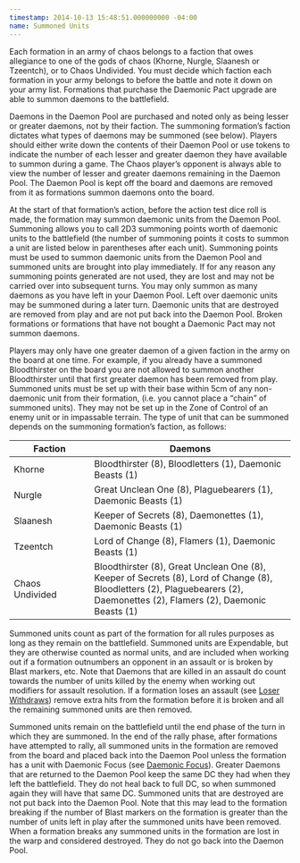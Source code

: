 ```yaml
---
timestamp: 2014-10-13 15:48:51.000000000 -04:00
name: Summoned Units
---
```

Each formation in an army of chaos belongs to a faction that owes allegiance to one of the gods of chaos (Khorne, Nurgle, Slaanesh or Tzeentch), or to Chaos Undivided. You must decide which faction each formation in your army belongs to before the battle and note it down on your army list. Formations that purchase the Daemonic Pact upgrade are able to summon daemons to the battlefield.

Daemons in the Daemon Pool are purchased and noted only as being lesser or greater daemons, not by their faction. The summoning formation&rsquo;s faction dictates what types of daemons may be summoned (see below). Players should either write down the contents of their Daemon Pool or use tokens to indicate the number of each lesser and greater daemon they have available to summon during a game. The Chaos player&rsquo;s opponent is always able to view the number of lesser and greater daemons remaining in the Daemon Pool. The Daemon Pool is kept off the board and daemons are removed from it as formations summon daemons onto the board.

At the start of that formation&rsquo;s action, before the action test dice roll is made, the formation may summon daemonic units from the Daemon Pool. Summoning allows you to call 2D3 summoning points worth of daemonic units to the battlefield (the number of summoning points it costs to summon a unit are listed below in parentheses after each unit). Summoning points must be used to summon daemonic units from the Daemon Pool and summoned units are brought into play immediately. If for any reason any summoning points generated are not used, they are lost and may not be carried over into subsequent turns. You may only summon as many daemons as you have left in your Daemon Pool. Left over daemonic units may be summoned during a later turn. Daemonic units that are destroyed are removed from play and are not put back into the Daemon Pool. Broken formations or formations that have not bought a Daemonic Pact may not summon daemons.

Players may only have one greater daemon of a given faction in the army on the board at one time. For example, if you already have a summoned Bloodthirster on the board you are not allowed to summon another Bloodthirster until that first greater daemon has been removed from play. Summoned units must be set up with their base within 5cm of any non-daemonic unit from their formation, (i.e. you cannot place a <q>chain</q> of summoned units). They may not be set up in the Zone of Control of an enemy unit or in impassable terrain. The type of unit that can be summoned depends on the summoning formation&rsquo;s faction, as follows:

<table>
	<thead>
		<tr>
			<th style="width:8em">Faction</th>
			<th>Daemons</th>
		</tr>
	</thead>
	<tbody>
		<tr>
			<td>Khorne</td>
			<td>Bloodthirster (8), Bloodletters (1), Daemonic Beasts (1)</td>
		</tr>
		<tr>
			<td>Nurgle</td>
			<td>Great Unclean One (8), Plaguebearers (1), Daemonic Beasts (1)</td>
		</tr>
		<tr>
			<td>Slaanesh</td>
			<td>Keeper of Secrets (8), Daemonettes (1), Daemonic Beasts (1)</td>
		</tr>
		<tr>
			<td>Tzeentch</td>
			<td>Lord of Change (8), Flamers (1), Daemonic Beasts (1)</td>
		</tr>
		<tr>
			<td>Chaos Undivided</td>
			<td>Bloodthirster (8), Great Unclean One (8), Keeper of Secrets (8), Lord of Change (8), Bloodletters (2), Plaguebearers (2), Daemonettes (2), Flamers (2), Daemonic Beasts (1)</td>
		</tr>
	</tbody>
</table>

Summoned units count as part of the formation for all rules purposes as long as they remain on the battlefield. Summoned units are Expendable, but they are otherwise counted as normal units, and are included when working out if a formation outnumbers an opponent in an assault or is broken by Blast markers, etc. Note that Daemons that are killed in an assault do count towards the number of units killed by the enemy when working out modifiers for assault resolution. If a formation loses an assault (see <a href="../tournament-pack/#loser_withdraws">Loser Withdraws</a>) remove extra hits from the formation before it is broken and all the remaining summoned units are then removed.

Summoned units remain on the battlefield until the end phase of the turn in which they are summoned. In the end of the rally phase, after formations have attempted to rally, all summoned units in the formation are removed from the board and placed back into the Daemon Pool unless the formation has a unit with Daemonic Focus (see <a href="#daemonic_focus">Daemonic Focus</a>). Greater Daemons that are returned to the Daemon Pool keep the same DC they had when they left the battlefield. They do not heal back to full DC, so when summoned again they will have that same DC. Summoned units that are destroyed are not put back into the Daemon Pool. Note that this may lead to the formation breaking if the number of Blast markers on the formation is greater than the number of units left in play after the summoned units have been removed. When a formation breaks any summoned units in the formation are lost in the warp and considered destroyed. They do not go back into the Daemon Pool.